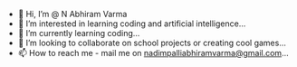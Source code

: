 - 👋 Hi, I’m @ N Abhiram Varma
- 👀 I’m interested in learning coding and artificial intelligence...
- 🌱 I’m currently learning coding...
- 💞️ I’m looking to collaborate on school projects or creating cool games...
- 📫 How to reach me - mail me on nadimpalliabhiramvarma@gmail.com...

<!---
nabhiramv/nabhiramv is a ✨ special ✨ repository because its `README.md` (this file) appears on your GitHub profile.
You can click the Preview link to take a look at your changes.
--->
